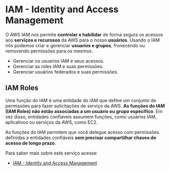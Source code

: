 # IAM - Identity and Access Management

O AWS IAM nos permite **controlar e habilidar** de forma segura os acessos aos **serviços e recurosos** da AWS para o nosso **usuários**. Usando o IAM nós podemos criar e gerenciar **usuarios e grupos**, fronecendo ou removendo permissões para os mesmos. 

* Gerenciar os usuarios IAM e seus acessos.
* Gerenciar as roles IAM e suas permissões.
* Gerenciar usuários federados e suas permissões.

## IAM Roles

Uma função do IAM é uma entidade do IAM que define um conjunto de permissões para fazer solicitações de serviço da AWS. **As funções do IAM (IAM Roles) não estão associadas a um usuário ou grupo específico**. Em vez disso, entidades confiáveis assumem funções, como usuários IAM, aplicativos ou serviços da AWS, como EC2.

As funções do IAM permitem que você delegue acesso com permissões definidas a entidades confiáveis **sem precisar compartilhar chaves de acesso de longo prazo**.

Para saber mais sobre este serviço acesse: 
    
  * [IAM - Identity and Access Management](https://docs.aws.amazon.com/pt_br/whitepapers/latest/navigating-gdpr-compliance/aws-identity-and-access-management.html)